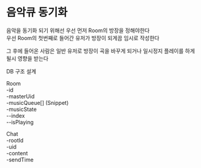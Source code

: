 # 음악큐 동기화
음악을 동기화 되기 위해선 우선 먼저 Room의 방장을 정해야한다  
우선 Room의 첫번째로 들어간 유저가 방장이 되게끔 임시로 작성한다

그 후에 들어온 사람은 일반 유저로 방장이 곡을 바꾸게 되거나 일시정지 플레이를 하게 될시 영향을 받는다  

DB 구조 설계

Room  
-id  
-masterUid  
-musicQueue[] (Snippet)  
-musicState  
--index  
--isPlaying
  
Chat  
-rootId  
-uid  
-content  
-sendTime  
